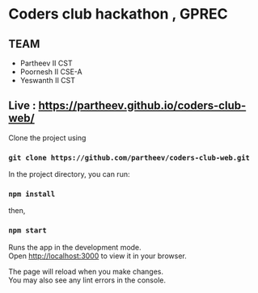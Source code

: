 # Coders club hackathon , GPREC
## TEAM
- Partheev II CST
- Poornesh II CSE-A
- Yeswanth II CST
## Live : https://partheev.github.io/coders-club-web/
Clone the project using 
### `git clone https://github.com/partheev/coders-club-web.git`

In the project directory, you can run:

### `npm install`
then,
### `npm start`

Runs the app in the development mode.\
Open [http://localhost:3000](http://localhost:3000) to view it in your browser.

The page will reload when you make changes.\
You may also see any lint errors in the console.

